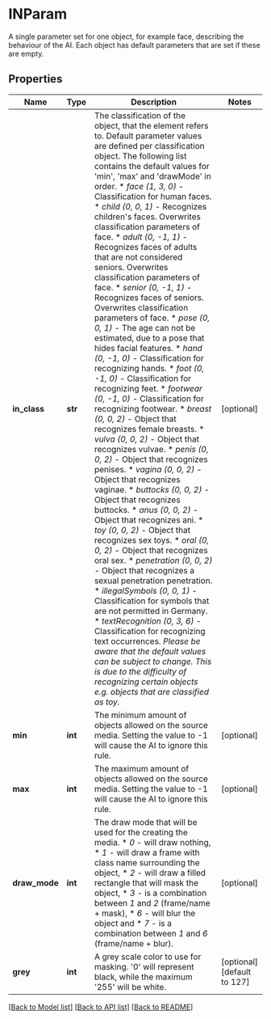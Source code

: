# INParam

A single parameter set for one object, for example face, describing the behaviour of the AI. Each object has default parameters that are set if these are empty.
## Properties
Name | Type | Description | Notes
------------ | ------------- | ------------- | -------------
**in_class** | **str** | The classification of the object, that the element refers to. Default parameter values are defined per classification object. The following list contains the default values for &#39;min&#39;, &#39;max&#39; and &#39;drawMode&#39; in order.  * _face_ _(1, 3, 0)_ - Classification for human faces. * _child_ _(0, 0, 1)_ - Recognizes children&#39;s faces. Overwrites classification parameters of face. * _adult_ _(0, -1, 1)_ - Recognizes faces of adults that are not considered seniors. Overwrites classification parameters of face. * _senior_ _(0, -1, 1)_ - Recognizes faces of seniors. Overwrites classification parameters of face. * _pose_ _(0, 0, 1)_ - The age can not be estimated, due to a pose that hides facial features. * _hand_ _(0, -1, 0)_ - Classification for recognizing hands. * _foot_ _(0, -1, 0)_ - Classification for recognizing feet. * _footwear_ _(0, -1, 0)_ - Classification for recognizing footwear. * _breast_ _(0, 0, 2)_ - Object that recognizes female breasts. * _vulva_ _(0, 0, 2)_ - Object that recognizes vulvae. * _penis_ _(0, 0, 2)_ - Object that recognizes penises. * _vagina_ _(0, 0, 2)_ - Object that recognizes vaginae. * _buttocks_ _(0, 0, 2)_ - Object that recognizes buttocks. * _anus_ _(0, 0, 2)_ - Object that recognizes ani. * _toy_ _(0, 0, 2)_ - Object that recognizes sex toys. * _oral_ _(0, 0, 2)_ - Object that recognizes oral sex. * _penetration_ _(0, 0, 2)_ - Object that recognizes a sexual penetration penetration. * _illegalSymbols_ _(0, 0, 1)_ - Classification for symbols that are not permitted in Germany.  * _textRecognition_ _(0, 3, 6)_ - Classification for recognizing text occurrences.  _Please be aware that the default values can be subject to change. This is due to the difficulty of recognizing certain objects e.g. objects that are classified as toy._ | [optional] 
**min** | **int** | The minimum amount of objects allowed on the source media. Setting the value to -1 will cause the AI to ignore this rule. | [optional] 
**max** | **int** | The maximum amount of objects allowed on the source media. Setting the value to -1 will cause the AI to ignore this rule. | [optional] 
**draw_mode** | **int** | The draw mode that will be used for the creating the media.  * _0_ - will draw nothing, * _1_ - will draw a frame with class name surrounding the object, * _2_ - will draw a filled rectangle that will mask the object, * _3_ - is a combination between _1_ and _2_ (frame/name + mask), * _6_ - will blur the object and * _7_ - is a combination between _1_ and _6_ (frame/name + blur). | [optional] 
**grey** | **int** | A grey scale color to use for masking. &#39;0&#39; will represent black, while the maximum &#39;255&#39; will be white. | [optional] [default to 127]

[[Back to Model list]](../README.md#documentation-for-models) [[Back to API list]](../README.md#documentation-for-api-endpoints) [[Back to README]](../README.md)


